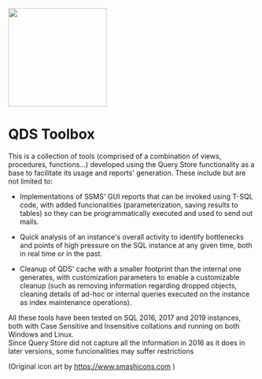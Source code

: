 <img src="https://raw.githubusercontent.com/channeladvisor/qdstoolbox/main/qdstoolbox.svg" width="200">

# QDS Toolbox
This is a collection of tools (comprised of a combination of views, procedures, functions...) developed using the Query Store functionality as a base to facilitate its usage and reports' generation. These include but are not limited to:

- Implementations of SSMS' GUI reports that can be invoked using T-SQL code, with added funcionalities (parameterization, saving results to tables) so they can be programmatically executed and used to send out mails.

- Quick analysis of an instance's overall activity to identify bottlenecks and points of high pressure on the SQL instance at any given time, both in real time or in the past.

- Cleanup of QDS' cache with a smaller footprint than the internal one generates, with customization parameters to enable a customizable cleanup (such as removing information regarding dropped objects, cleaning details of ad-hoc or internal queries executed on the instance as index maintenance operations).

All these tools have been tested on SQL 2016, 2017 and 2019 instances, both with Case Sensitive and Insensitive collations and running on both Windows and Linux.
\
Since Query Store did not capture all the information in 2016 as it does in later versions, some funcionalities may suffer restrictions


(Original icon art by https://www.smashicons.com )